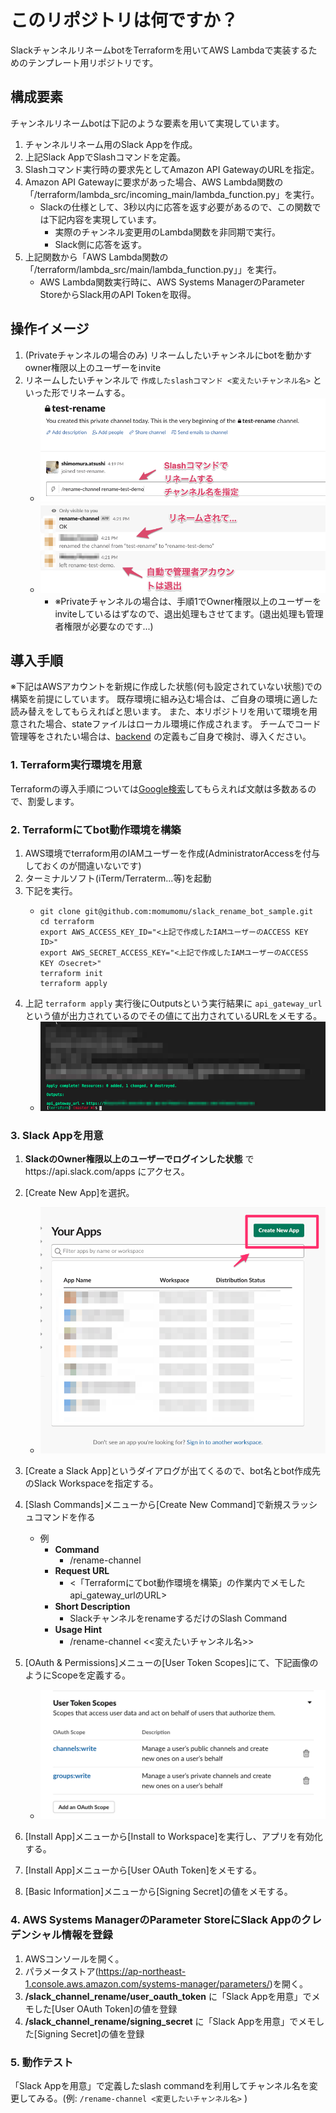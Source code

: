 # このリポジトリは何ですか？

SlackチャンネルリネームbotをTerraformを用いてAWS Lambdaで実装するためのテンプレート用リポジトリです。

## 構成要素

チャンネルリネームbotは下記のような要素を用いて実現しています。

1. チャンネルリネーム用のSlack Appを作成。
2. 上記Slack AppでSlashコマンドを定義。
3. Slashコマンド実行時の要求先としてAmazon API GatewayのURLを指定。
4. Amazon API Gatewayに要求があった場合、AWS Lambda関数の「/terraform/lambda_src/incoming_main/lambda_function.py」を実行。
    - Slackの仕様として、3秒以内に応答を返す必要があるので、この関数では下記内容を実現しています。
      - 実際のチャンネル変更用のLambda関数を非同期で実行。
      - Slack側に応答を返す。
5. 上記関数から「AWS Lambda関数の「/terraform/lambda_src/main/lambda_function.py」」を実行。
    - AWS Lambda関数実行時に、AWS Systems ManagerのParameter StoreからSlack用のAPI Tokenを取得。

## 操作イメージ

1. (Privateチャンネルの場合のみ) リネームしたいチャンネルにbotを動かすowner権限以上のユーザーをinvite
1. リネームしたいチャンネルで `作成したslashコマンド <変えたいチャンネル名>` といった形でリネームする。
    - ![demo_img_1.png](./img/demo_img_1.png)  
    - ![demo_img_2.png](./img/demo_img_2.png)  
       - ※Privateチャンネルの場合は、手順1でOwner権限以上のユーザーをinviteしているはずなので、退出処理もさせてます。(退出処理も管理者権限が必要なのです...)


## 導入手順

※下記はAWSアカウントを新規に作成した状態(何も設定されていない状態)での構築を前提にしています。
既存環境に組み込む場合は、ご自身の環境に適した読み替えをしてもらえればと思います。
また、本リポジトリを用いて環境を用意された場合、stateファイルはローカル環境に作成されます。
チームでコード管理等をされたい場合は、[backend](https://www.terraform.io/docs/language/settings/backends/index.html) の定義もご自身で検討、導入ください。

### 1. Terraform実行環境を用意

Terraformの導入手順については[Google検索](https://www.google.com/search?q=terraform+aws+%E3%81%AF%E3%81%98%E3%82%81%E3%82%8B&ei=WVxTYI3iG6jY-Qakzq_gBg&oq=terraform+aws+%E3%81%AF%E3%81%98%E3%82%81%E3%82%8B&gs_lcp=Cgdnd3Mtd2l6EAMyBAghEBU6CAgAELADEM0COgUIABDNAlD4MlipN2CcOWgBcAB4AIABgwGIAcgEkgEDMS40mAEAoAEBqgEHZ3dzLXdpesgBBcABAQ&sclient=gws-wiz&ved=0ahUKEwjN8o_f_7nvAhUobN4KHSTnC2wQ4dUDCA0&uact=5)してもらえれば文献は多数あるので、割愛します。

### 2. Terraformにてbot動作環境を構築

1. AWS環境でterraform用のIAMユーザーを作成(AdministratorAccessを付与しておくのが間違いないです)
1. ターミナルソフト(iTerm/Terraterm...等)を起動
1. 下記を実行。
   - ```
     git clone git@github.com:momumomu/slack_rename_bot_sample.git
     cd terraform
     export AWS_ACCESS_KEY_ID="<上記で作成したIAMユーザーのACCESS KEY ID>"
     export AWS_SECRET_ACCESS_KEY="<上記で作成したIAMユーザーのACCESS KEY のsecret>"
     terraform init
     terraform apply
     ```
1. 上記 `terraform apply` 実行後にOutputsという実行結果に `api_gateway_url` という値が出力されているのでその値にて出力されているURLをメモする。
    - ![output_img.png](./img/output_img.png)  


### 3. Slack Appを用意

1. **SlackのOwner権限以上のユーザーでログインした状態** でhttps://api.slack.com/apps にアクセス。
2. [Create New App]を選択。
   - ![create_new_app.png](./img/create_new_app.png)
3. [Create a Slack App]というダイアログが出てくるので、bot名とbot作成先のSlack Workspaceを指定する。
4. [Slash Commands]メニューから[Create New Command]で新規スラッシュコマンドを作る
   - 例
      - **Command**
        - /rename-channel
      - **Request URL**
        - <「Terraformにてbot動作環境を構築」の作業内でメモしたapi_gateway_urlのURL>
      - **Short Description**
        - SlackチャンネルをrenameするだけのSlash Command
      - **Usage Hint**
        - /rename-channel <<変えたいチャンネル名>>

4. [OAuth & Permissions]メニューの[User Token Scopes]にて、下記画像のようにScopeを定義する。
   - ![api_scope.png](./img/api_scope.png)
5. [Install App]メニューから[Install to Workspace]を実行し、アプリを有効化する。
6. [Install App]メニューから[User OAuth Token]をメモする。
7. [Basic Information]メニューから[Signing Secret]の値をメモする。

### 4. AWS Systems ManagerのParameter StoreにSlack Appのクレデンシャル情報を登録

1. AWSコンソールを開く。
2. パラメータストア(https://ap-northeast-1.console.aws.amazon.com/systems-manager/parameters/)を開く。
3. **/slack_channel_rename/user_oauth_token** に「Slack Appを用意」でメモした[User OAuth Token]の値を登録
3. **/slack_channel_rename/signing_secret** に「Slack Appを用意」でメモした[Signing Secret]の値を登録

### 5. 動作テスト

「Slack Appを用意」で定義したslash commandを利用してチャンネル名を変更してみる。(例: `/rename-channel <変更したいチャンネル名>` )